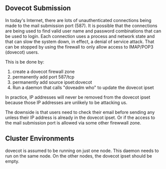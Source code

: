 Dovecot Submission
------------------

In today's Internet, there are lots of unauthenticated connections being
made to the mail submission port (587).  It is possible that the connections
are being used to find valid user name and password combinations that can
be used to login.  Each connection uses a process and network state and
that can slow the system down, in effect, a denial of service attack.  That
can be stopped by using the firewall to only allow access to IMAP/POP3 
(dovecot) users.

This is be done by:

  1. create a dovecot firewall zone
  2. permanently add port 587/tcp
  3. permanently add source ipset:dovecot
  4. Run a daemon that calls "doveadm who" to update the dovecot ipset

In practice, IP addresses will never be removed from the dovecot ipset
because those IP addresses are unlikely to be attacking us.

The downside is that users need to check their email before sending any
unless their IP address is already in the dovecot ipset.  Or if the access
to the mail submission port is allowed via some other firewwall zone.

Cluster Environments
--------------------

dovecot is assumed to be running on just one node.  This daemon needs
to run on the same node.  On the other nodes, the dovecot ipset should
be empty.

